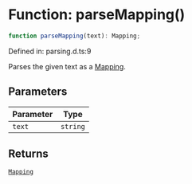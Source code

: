 # Function: parseMapping()

```ts
function parseMapping(text): Mapping;
```

Defined in: parsing.d.ts:9

Parses the given text as a [Mapping](../classes/Mapping.md).

## Parameters

| Parameter | Type |
| ------ | ------ |
| `text` | `string` |

## Returns

[`Mapping`](../classes/Mapping.md)
